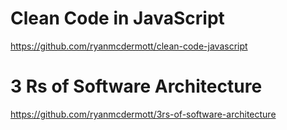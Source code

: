 # Clean Code in JavaScript

https://github.com/ryanmcdermott/clean-code-javascript


# 3 Rs of Software Architecture
https://github.com/ryanmcdermott/3rs-of-software-architecture